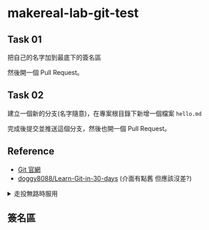 # makereal-lab-git-test

## Task 01

把自己的名字加到最底下的簽名區

然後開一個 Pull Request。

## Task 02

建立一個新的分支(名字隨意)，在專案根目錄下新增一個檔案 `hello.md`

完成後提交並推送這個分支，然後也開一個 Pull Request。

## Reference

- [Git 官網](https://git-scm.com/)
- [doggy8088/Learn-Git-in-30-days](https://github.com/doggy8088/Learn-Git-in-30-days/tree/master/zh-tw) (介面有點舊 但應該沒差?)

<details>
  <summary>走投無路時服用</summary>
  
## 教學 By ChatGPT

### ✅ Task 01 – 修改現有檔案（不需新分支）

1. Fork 本倉庫到你的 GitHub 帳號

2. Clone 到本地端

   ```bash
   git clone https://github.com/YOUR_USERNAME/makereal-lab-git-test.git
   cd git-test
   ```

3. 編輯 `README.md`，在「簽名區」最後一行加上你的名字

4. 提交並推送

   ```bash
   git add .
   git commit -m "完成 Task 01：加入簽名"
   git push origin main
   ```

5. 到 GitHub 開 Pull Request（從你的 fork 的 `main` 到原始倉庫的 `main`）

---

### 🚀 Task 02 – 建立分支與新增檔案

1. 建立並切換新分支（名稱自訂）

   ```bash
   git checkout -b task-02
   ```

2. 在專案根目錄新增 `hello.md`，寫點內容（例如 "Hello GitHub!"）

3. 提交並推送該分支

   ```bash
   git add .
   git commit -m "完成 Task 02：新增 hello.md"
   git push origin task-02
   ```

4. 到 GitHub 開 PR（從 `task-02` 分支對原始倉庫的 `main`）
</details>

## 簽名區


